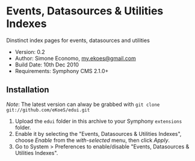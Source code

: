 # Events, Datasources & Utilities Indexes

Dinstinct index pages for events, datasources and utilities

- Version: 0.2
- Author: Simone Economo, my.ekoes@gmail.com
- Build Date: 10th Dec 2010
- Requirements: Symphony CMS 2.1.0+

## Installation

_Note_: The latest version can alway be grabbed with `git clone git://github.com/eKoeS/edui.git`

1. Upload the `edui` folder in this archive to your Symphony `extensions` folder.
2. Enable it by selecting the "Events, Datasources & Utilities Indexes", choose _Enable_ from the _with-selected_ menu, then click _Apply_.
3. Go to System > Preferences to enable/disable "Events, Datasources & Utilities Indexes".
